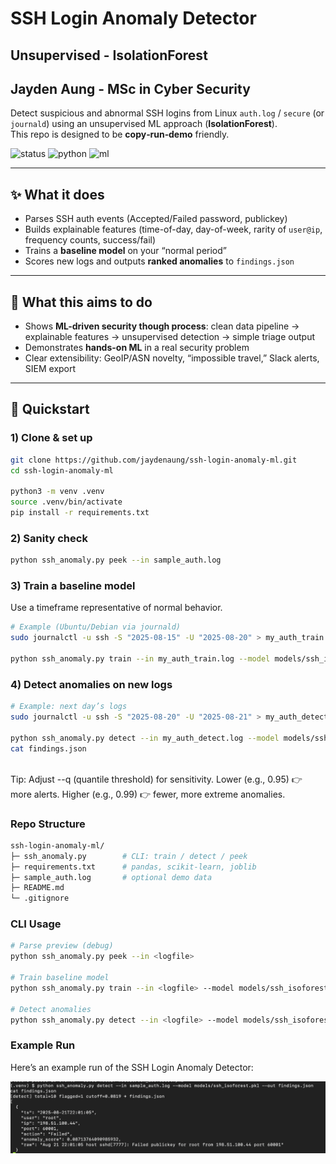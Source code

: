# SSH Login Anomaly Detector
## Unsupervised - IsolationForest
## Jayden Aung - MSc in Cyber Security

Detect suspicious and abnormal SSH logins from Linux `auth.log` / `secure` (or `journald`) using an unsupervised ML approach (**IsolationForest**).  
This repo is designed to be **copy‑run‑demo** friendly.

![status](https://img.shields.io/badge/status-MVP-brightgreen) ![python](https://img.shields.io/badge/python-3.10%2B-blue) ![ml](https://img.shields.io/badge/ML-IsolationForest-orange)

---

## ✨ What it does

- Parses SSH auth events (Accepted/Failed password, publickey)
- Builds explainable features (time-of-day, day-of-week, rarity of `user@ip`, frequency counts, success/fail)
- Trains a **baseline model** on your “normal period”
- Scores new logs and outputs **ranked anomalies** to `findings.json`

---

## 🧠 What this aims to do

- Shows **ML-driven security though process**: clean data pipeline → explainable features → unsupervised detection → simple triage output
- Demonstrates **hands-on ML** in a real security problem 
- Clear extensibility: GeoIP/ASN novelty, “impossible travel,” Slack alerts, SIEM export

---

## 🔧 Quickstart

### 1) Clone & set up

```bash
git clone https://github.com/jaydenaung/ssh-login-anomaly-ml.git
cd ssh-login-anomaly-ml

python3 -m venv .venv
source .venv/bin/activate
pip install -r requirements.txt
```

### 2) Sanity check
```bash
python ssh_anomaly.py peek --in sample_auth.log
``` 

### 3) Train a baseline model
Use a timeframe representative of normal behavior.
```bash
# Example (Ubuntu/Debian via journald)
sudo journalctl -u ssh -S "2025-08-15" -U "2025-08-20" > my_auth_train.log

python ssh_anomaly.py train --in my_auth_train.log --model models/ssh_isoforest.pkl
```

### 4) Detect anomalies on new logs

```bash
# Example: next day’s logs
sudo journalctl -u ssh -S "2025-08-20" -U "2025-08-21" > my_auth_detect.log

python ssh_anomaly.py detect --in my_auth_detect.log --model models/ssh_isoforest.pkl --out findings.json --q 0.97
cat findings.json
```
\
Tip: Adjust --q (quantile threshold) for sensitivity.
Lower (e.g., 0.95) 👉 more alerts. Higher (e.g., 0.99) 👉 fewer, more extreme anomalies.

### Repo Structure

```bash
ssh-login-anomaly-ml/
├─ ssh_anomaly.py        # CLI: train / detect / peek
├─ requirements.txt      # pandas, scikit-learn, joblib
├─ sample_auth.log       # optional demo data
├─ README.md
└─ .gitignore
```

### CLI Usage

```bash
# Parse preview (debug)
python ssh_anomaly.py peek --in <logfile>

# Train baseline model
python ssh_anomaly.py train --in <logfile> --model models/ssh_isoforest.pkl

# Detect anomalies
python ssh_anomaly.py detect --in <logfile> --model models/ssh_isoforest.pkl --out findings.json --q 0.97
```


### Example Run
Here’s an example run of the SSH Login Anomaly Detector:

![Demo screenshot](img/1.png)
